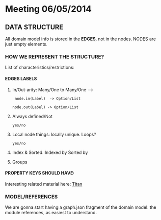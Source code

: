 # Meeting 06/05/2014


## DATA STRUCTURE
All domain model info is stored in the **EDGES**, not in the nodes. NODES are just empty elements.

### HOW WE REPRESENT THE STRUCTURE?
List of characteristics/restrictions:

#### EDGES LABELS
1. In/Out-arity:   Many/One to Many/One --> 
    
    `` node.in(Label)  -> Option/List``

     `` node.out(Label) -> Option/List ``

2. Always defined/Not

    ``yes/no``

3. Local node things: locally unique.  Loops?

    ``yes/no``

4. Index & Sorted.
        Indexed by <some property>
        Sorted by <some property>
5. Groups

#### PROPERTY KEYS SHOULD HAVE:

Interesting related material here: [Titan](https://github.com/thinkaurelius/titan/wiki/Type-Definition-Overview)

### MODEL/REFERENCES
We are gonna start having a graph.json fragment of the domain model: the module references, as easiest to understand.
